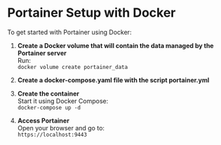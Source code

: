 # Portainer Setup with Docker

To get started with Portainer using Docker:

1. **Create a Docker volume that will contain the data managed by the Portainer server**  
   Run:  
   `docker volume create portainer_data`

2. **Create a docker-compose.yaml file with the script portainer.yml**  

3. **Create the container**  
   Start it using Docker Compose:  
   `docker-compose up -d`

4. **Access Portainer**  
   Open your browser and go to:  
   `https://localhost:9443`
